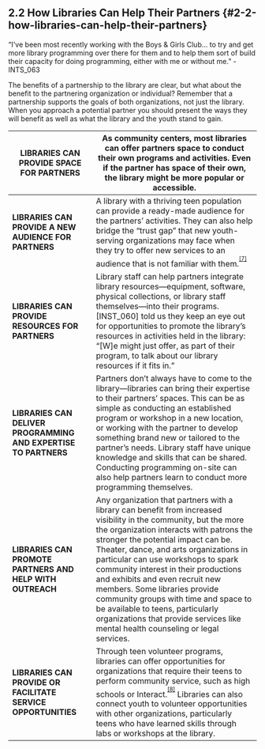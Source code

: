## 2.2 How Libraries Can Help Their Partners {#2-2-how-libraries-can-help-their-partners}

<div class="text">“I've been most recently working with the Boys &amp; Girls Club... to try and get more library programming over there for them and to help them sort of build their capacity for doing programming, either with me or without me.” - INTS_063</div>

The benefits of a partnership to the library are clear, but what about the benefit to the partnering organization or individual? Remember that a partnership supports the goals of both organizations, not just the library. When you approach a potential partner you should present the ways they will benefit as well as what the library and the youth stand to gain.

| **LIBRARIES CAN PROVIDE SPACE FOR PARTNERS** | As community centers, most libraries can offer partners space to conduct their own programs and activities. Even if the partner has space of their own, the library might be more popular or accessible. |
| --- | --- |
| **LIBRARIES CAN PROVIDE A NEW AUDIENCE FOR PARTNERS** | A library with a thriving teen population can provide a ready-made audience for the partners’ activities. They can also help bridge the “trust gap” that new youth-serving organizations may face when they try to offer new services to an audience that is not familiar with them.<sup><sup id="281255367986520-footnote-ref-6"><a href="#281255367986520-footnote-6">[7]</a></sup></sup> |
| **LIBRARIES CAN PROVIDE RESOURCES FOR PARTNERS** | Library staff can help partners integrate library resources—equipment, software, physical collections, or library staff themselves—into their programs. [INST_060] told us they keep an eye out for opportunities to promote the library’s resources in activities held in the library: “[W]e might just offer, as part of their program, to talk about our library resources if it fits in.” |
| **LIBRARIES CAN DELIVER PROGRAMMING AND EXPERTISE TO PARTNERS** | Partners don’t always have to come to the library—libraries can bring their expertise to their partners’ spaces. This can be as simple as conducting an established program or workshop in a new location, or working with the partner to develop something brand new or tailored to the partner’s needs. Library staff have unique knowledge and skills that can be shared. Conducting programming on-site can also help partners learn to conduct more programming themselves. |
| **LIBRARIES CAN PROMOTE PARTNERS AND HELP WITH OUTREACH** | Any organization that partners with a library can benefit from increased visibility in the community, but the more the organization interacts with patrons the stronger the potential impact can be. Theater, dance, and arts organizations in particular can use workshops to spark community interest in their productions and exhibits and even recruit new members. Some libraries provide community groups with time and space to be available to teens, particularly organizations that provide services like mental health counseling or legal services. |
| **LIBRARIES CAN PROVIDE OR FACILITATE SERVICE OPPORTUNITIES** | Through teen volunteer programs, libraries can offer opportunities for organizations that require their teens to perform community service, such as high schools or Interact.<sup><sup id="281255367986520-footnote-ref-7"><a href="#281255367986520-footnote-7">[8]</a></sup></sup> Libraries can also connect youth to volunteer opportunities with other organizations, particularly teens who have learned skills through labs or workshops at the library. |

[^7]: Eggers, Dave. _My Wish: Once upon a School_. TED, 2008.

[^8]: Mulder, Natalie. “Encouraging Community Service in the Public Library.” _Young Adult Library Services_, 2011.